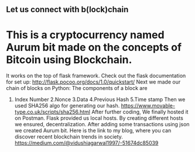 ## Let us connect with b(lock)chain
# This is a cryptocurrency named  Aurum bit made on the concepts of  Bitcoin using Blockchain.
It works on the top of flask framework.
Check out the flask documentation for set up: http://flask.pocoo.org/docs/1.0/quickstart/
Next we made our chain of blocks on Python:
The components of a block are 
1. Index Number
2.Nonce
3.Data
4.Previous Hash
5.Time stamp
Then we used SHA256 algo for generating our hash. https://www.movable-type.co.uk/scripts/sha256.html
After further coding,
We finally hosted it on Postman.
Flask provided us local hosts. By creating different hosts we ensured, decentralization.
After adding some transactions using json we created Aurum bit.
Here is the link to my blog, where you can discover recent blockchain trends in society. https://medium.com/@vidushiagarwal1997/-51674dc85039 
